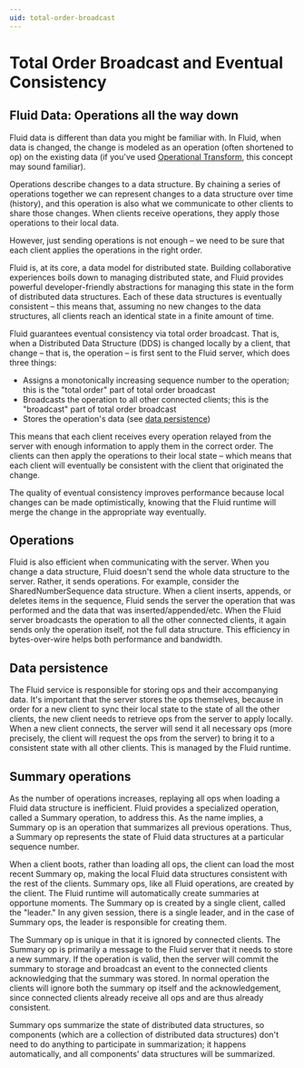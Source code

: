 ```yaml
---
uid: total-order-broadcast
---
```


# Total Order Broadcast and Eventual Consistency

## Fluid Data: Operations all the way down

Fluid data is different than data you might be familiar with. In Fluid, when data is changed, the change is modeled as
an operation (often shortened to op) on the existing data (if you've used [Operational
Transform](https://en.wikipedia.org/wiki/Operational_transformation), this concept may sound familiar).

Operations describe changes to a data structure. By chaining a series of operations together we can represent changes to
a data structure over time (history), and this operation is also what we communicate to other clients to share those
changes. When clients receive operations, they apply those operations to their local data.

However, just sending operations is not enough – we need to be sure that each client applies the operations in the right
order.

Fluid is, at its core, a data model for distributed state. Building collaborative experiences boils down to managing
distributed state, and Fluid provides powerful developer-friendly abstractions for managing this state in the form of
distributed data structures. Each of these data structures is eventually consistent – this means that, assuming no new
changes to the data structures, all clients reach an identical state in a finite amount of time.

Fluid guarantees eventual consistency via total order broadcast. That is, when a Distributed Data Structure (DDS) is
changed locally by a client, that change – that is, the operation – is first sent to the Fluid server, which does three
things:

* Assigns a monotonically increasing sequence number to the operation; this is the "total order" part of total order
  broadcast
* Broadcasts the operation to all other connected clients; this is the "broadcast" part of total order broadcast
* Stores the operation's data (see [data persistence](#data-persistence))

This means that each client receives every operation relayed from the server with enough information to apply them in
the correct order. The clients can then apply the operations to their local state – which means that each client will
eventually be consistent with the client that originated the change.

The quality of eventual consistency improves performance because local changes can be made optimistically, knowing that
the Fluid runtime will merge the change in the appropriate way eventually.

## Operations

Fluid is also efficient when communicating with the server. When you change a data structure, Fluid doesn't send the
whole data structure to the server. Rather, it sends operations. For example, consider the SharedNumberSequence data
structure. When a client inserts, appends, or deletes items in the sequence, Fluid sends the server the operation that
was performed and the data that was inserted/appended/etc. When the Fluid server broadcasts the operation to all the
other connected clients, it again sends only the operation itself, not the full data structure. This efficiency in
bytes-over-wire helps both performance and bandwidth.

## Data persistence

The Fluid service is responsible for storing ops and their accompanying data. It's important that the server stores the
ops themselves, because in order for a new client to sync their local state to the state of all the other clients, the
new client needs to retrieve ops from the server to apply locally. When a new client connects, the server will send it
all necessary ops (more precisely, the client will request the ops from the server) to bring it to a consistent state
with all other clients. This is managed by the Fluid runtime.

## Summary operations

As the number of operations increases, replaying all ops when loading a Fluid data structure is inefficient. Fluid
provides a specialized operation, called a Summary operation, to address this. As the name implies, a Summary op is an
operation that summarizes all previous operations. Thus, a Summary op represents the state of Fluid data structures at a
particular sequence number.

When a client boots, rather than loading all ops, the client can load the most recent Summary op, making the local Fluid
data structures consistent with the rest of the clients. Summary ops, like all Fluid operations, are created by the
client. The Fluid runtime will automatically create summaries at opportune moments. The Summary op is created by a
single client, called the "leader." In any given session, there is a single leader, and in the case of Summary ops, the
leader is responsible for creating them.

The Summary op is unique in that it is ignored by connected clients. The Summary op is primarily a message to the Fluid
server that it needs to store a new summary. If the operation is valid, then the server will commit the summary to
storage and broadcast an event to the connected clients acknowledging that the summary was stored. In normal operation
the clients will ignore both the summary op itself and the acknowledgement, since connected clients already receive all
ops and are thus already consistent.

Summary ops summarize the state of distributed data structures, so components (which are a collection of distributed
data structures) don't need to do anything to participate in summarization; it happens automatically, and all
components' data structures will be summarized.
